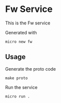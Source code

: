 # Fw Service

This is the Fw service

Generated with

```
micro new fw
```

## Usage

Generate the proto code

```
make proto
```

Run the service

```
micro run .
```